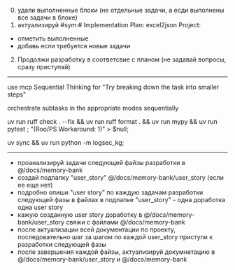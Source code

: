 0. удали выполненные блоки (не отдельные задачи, а есди выполнены все задачи в блоке)
1. актуализируй #sym:# Implementation Plan: excel2json Project:
- отметить выполненные
-  добавь если требуется новые задачи
2. Продолжи разработку в соответсвие с планом (не задавай вопросы, сразу приступай)


---
use mcp Sequential Thinking for "Try breaking down the task into smaller steps"


orchestrate subtasks in the appropriate modes sequentially



uv run ruff check . --fix && uv run ruff format . && uv run mypy && uv run pytest ; "(Roo/PS Workaround: 1)" > $null;

uv sync && uv run python -m logsec_kg; 



---
- проанализируй задачи следующей файзы разработки в @/docs/memory-bank 
- создай подпапку "user_story" @/docs/memory-bank/user_story (если ее еще нет)
- подробно опиши "user story" по каждую задачам разработки следующей фазы в файлах в подпапке "user_story"  - одна доработка одна user story
- кажую созданную user story доработку в @/docs/memory-bank/user_story   свяжи c файлами @/docs/memory-bank 
- после актуализации всей документации по проекту, последовательно шаг за шагом по каждой user_story приступи к разработки следующей фазы
- после завершения каждой файзы, актуализируй докумнетацию в @/docs/memory-bank/user_story  и @/docs/memory-bank